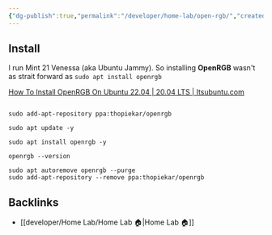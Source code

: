 ```yaml
---
{"dg-publish":true,"permalink":"/developer/home-lab/open-rgb/","created":"2025-04-09T22:17:52.961-05:00","updated":"2025-04-09T11:40:36.000-05:00"}
---
```


## Install

I run Mint 21 Venessa (aka Ubuntu Jammy). So installing **OpenRGB** wasn't as strait forward as `sudo apt install openrgb`

[How To Install OpenRGB On Ubuntu 22.04 | 20.04 LTS | Itsubuntu.com](https://itsubuntu.com/install-openrgb-on-ubuntu-22-04-20-04-lts/)

```shell

sudo add-apt-repository ppa:thopiekar/openrgb

sudo apt update -y

sudo apt install openrgb -y

openrgb --version

sudo apt autoremove openrgb --purge
sudo add-apt-repository --remove ppa:thopiekar/openrgb
```

## Backlinks
- [[developer/Home Lab/Home Lab 🏠\|Home Lab 🏠]]